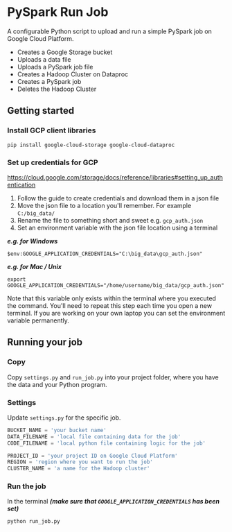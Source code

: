 # PySpark Run Job

A configurable Python script to upload and run a simple PySpark job on Google Cloud Platform.
- Creates a Google Storage bucket
- Uploads a data file
- Uploads a PySpark job file
- Creates a Hadoop Cluster on Dataproc
- Creates a PySpark job
- Deletes the Hadoop Cluster
 
 ## Getting started
 ### Install GCP client libraries
 ```shell
 pip install google-cloud-storage google-cloud-dataproc
 ```

### Set up credentials for GCP
https://cloud.google.com/storage/docs/reference/libraries#setting_up_authentication

1. Follow the guide to create credentials and download them in a json file
2. Move the json file to a location you'll remember. For example `C:/big_data/`
3. Rename the file to something short and sweet e.g. `gcp_auth.json`
4. Set an environment variable with the json file location using a terminal 

***e.g. for Windows***

```shell
$env:GOOGLE_APPLICATION_CREDENTIALS="C:\big_data\gcp_auth.json"
```
***e.g. for Mac / Unix***

```shell
export GOOGLE_APPLICATION_CREDENTIALS="/home/username/big_data/gcp_auth.json"
```
Note that this variable only exists within the terminal where you executed the command. You'll need to repeat this step each time you open a new terminal. If you are working on your own laptop you can set the environment variable permanently.

## Running your job

### Copy
Copy `settings.py` and `run_job.py` into your project folder, where you have the data and your Python program. 

### Settings
Update `settings.py` for the specific job.
```python
BUCKET_NAME = 'your bucket name'
DATA_FILENAME = 'local file containing data for the job'
CODE_FILENAME = 'local python file containing logic for the job'

PROJECT_ID = 'your project ID on Google Cloud Platform'
REGION = 'region where you want to run the job'
CLUSTER_NAME = 'a name for the Hadoop cluster'
```

### Run the job
In the terminal ***(make sure that `GOOGLE_APPLICATION_CREDENTIALS` has been set)***
```shell
python run_job.py
```
 
